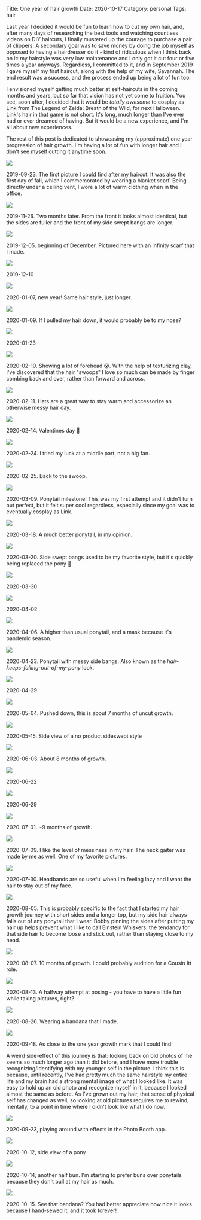 Title: One year of hair growth
Date: 2020-10-17
Category: personal
Tags: hair

Last year I decided it would be fun to learn how to cut my own hair, and, after
many days of researching the best tools and watching countless videos on DIY
haircuts, I finally mustered up the courage to purchase a pair of clippers. A
secondary goal was to save money by doing the job myself as opposed to having a
hairdresser do it - kind of ridiculous when I think back on it: my hairstyle
was very low maintenance and I only got it cut four or five times a year
anyways. Regardless, I committed to it, and in September 2019 I gave myself my
first haircut, along with the help of my wife, Savannah. The end result was a
success, and the process ended up being a lot of fun too.

I envisioned myself getting much better at self-haircuts in the coming months
and years, but so far that vision has not yet come to fruition. You see, soon
after, I decided that it would be *totally awesome* to cosplay as Link from The
Legend of Zelda: Breath of the Wild, for next Halloween. Link's hair in that
game is not short. It's long, much longer than I've ever had or ever dreamed of
having. But it would be a new experience, and I'm all about new experiences.

The rest of this post is dedicated to showcasing my (approximate) one year
progression of hair growth. I'm having a lot of fun with longer hair and I
don't see myself cutting it anytime soon.

![]({static}/images/hairgrowth/2019-09-23.jpg)

2019-09-23. The first picture I could find after my haircut. It was also the
first day of fall, which I commemorated by wearing a blanket scarf. Being
directly under a ceiling vent, I wore a lot of warm clothing when in the
office.

![]({static}/images/hairgrowth/2019-11-26.jpg)

2019-11-26. Two months later. From the front it looks almost identical, but the
sides are fuller and the front of my side swept bangs are longer.

![]({static}/images/hairgrowth/2019-12-05.jpg)

2019-12-05, beginning of December. Pictured here with an infinity scarf that I
made.

![]({static}/images/hairgrowth/2019-12-10.jpg)

2019-12-10

![]({static}/images/hairgrowth/2020-01-07.jpg)

2020-01-07, new year! Same hair style, just longer.

![]({static}/images/hairgrowth/2020-01-09.jpg)

2020-01-09. If I pulled my hair down, it would probably be to my nose?

![]({static}/images/hairgrowth/2020-01-23.jpg)

2020-01-23

![]({static}/images/hairgrowth/2020-02-10.jpg)

2020-02-10. Showing a lot of forehead 😮. With the help of texturizing clay,
I've discovered that the hair "swoops" I love so much can be made by finger
combing back and over, rather than forward and across.

![]({static}/images/hairgrowth/2020-02-11.jpg)

2020-02-11. Hats are a great way to stay warm and accessorize an otherwise
messy hair day.

![]({static}/images/hairgrowth/2020-02-14.jpg)

2020-02-14. Valentines day 💖

![]({static}/images/hairgrowth/2020-02-24.jpg)

2020-02-24. I tried my luck at a middle part, not a big fan.

![]({static}/images/hairgrowth/2020-02-25.jpg)

2020-02-25. Back to the swoop.

![]({static}/images/hairgrowth/2020-03-09.jpg)

2020-03-09. Ponytail milestone! This was my first attempt and it didn't turn
out perfect, but it felt super cool regardless, especially since my goal was to
eventually cosplay as Link.

![]({static}/images/hairgrowth/2020-03-18.jpg)

2020-03-18. A much better ponytail, in my opinion.

![]({static}/images/hairgrowth/2020-03-20.jpg)

2020-03-20. Side swept bangs used to be my favorite style, but it's quickly
being replaced the pony 🐴

![]({static}/images/hairgrowth/2020-03-30.jpg)

2020-03-30

![]({static}/images/hairgrowth/2020-04-02.jpg)

2020-04-02

![]({static}/images/hairgrowth/2020-04-06.jpg)

2020-04-06. A higher than usual ponytail, and a mask because it's pandemic
season.

![]({static}/images/hairgrowth/2020-04-23.jpg)

2020-04-23. Ponytail with messy side bangs. Also known as the
*hair-keeps-falling-out-of-my-pony* look.

![]({static}/images/hairgrowth/2020-04-29.jpg)

2020-04-29

![]({static}/images/hairgrowth/2020-05-04.jpg)

2020-05-04. Pushed down, this is about 7 months of uncut growth.

![]({static}/images/hairgrowth/2020-05-15.jpg)

2020-05-15. Side view of a no product sideswept style

![]({static}/images/hairgrowth/2020-06-03.jpg)

2020-06-03. About 8 months of growth.

![]({static}/images/hairgrowth/2020-06-22.jpg)

2020-06-22

![]({static}/images/hairgrowth/2020-06-29.jpg)

2020-06-29

![]({static}/images/hairgrowth/2020-07-01.jpg)

2020-07-01. ~9 months of growth.

![]({static}/images/hairgrowth/2020-07-09.jpg)

2020-07-09. I like the level of messiness in my hair. The neck gaiter was made
by me as well. One of my favorite pictures.

![]({static}/images/hairgrowth/2020-07-30.jpg)

2020-07-30. Headbands are so useful when I'm feeling lazy and I want the hair
to stay out of my face.

![]({static}/images/hairgrowth/2020-08-05.jpg)

2020-08-05. This is probably specific to the fact that I started my hair growth
journey with short sides and a longer top, but my side hair always falls out of
any ponytail that I wear. Bobby pinning the sides after putting my hair up
helps prevent what I like to call Einstein Whiskers: the tendancy for that side
hair to become loose and stick out, rather than staying close to my head.

![]({static}/images/hairgrowth/2020-08-07.jpg)

2020-08-07. 10 months of growth. I could probably audition for a Cousin Itt
role.

![]({static}/images/hairgrowth/2020-08-13.jpg)

2020-08-13. A halfway attempt at posing - you have to have a little fun while
taking pictures, right?

![]({static}/images/hairgrowth/2020-08-26.jpg)

2020-08-26. Wearing a bandana that I made.

![]({static}/images/hairgrowth/2020-09-18.jpg)

2020-09-18. As close to the one year growth mark that I could find.

A weird side-effect of this journey is that: looking back on old photos of me
seems so much longer ago than it did before, and I have more trouble
recognizing/identifying with my younger self in the picture. I think this is
because, until recently, I've had pretty much the same hairstyle my entire
life and my brain had a strong mental image of what I looked like. It was easy
to hold up an old photo and recognize myself in it, because I looked almost the
same as before. As I've grown out my hair, that sense of physical self has
changed as well, so looking at old pictures requires me to rewind, mentally, to
a point in time where I didn't look like what I do now.

![]({static}/images/hairgrowth/2020-09-23.jpg)

2020-09-23, playing around with effects in the Photo Booth app.

![]({static}/images/hairgrowth/2020-10-12.jpg)

2020-10-12, side view of a pony

![]({static}/images/hairgrowth/2020-10-14.jpg)

2020-10-14, another half bun. I'm starting to prefer buns over ponytails
because they don't pull at my hair as much.

![]({static}/images/hairgrowth/2020-10-15.jpg)

2020-10-15. See that bandana? You had better appreciate how nice it looks
because I hand-sewed it, and it took forever!
